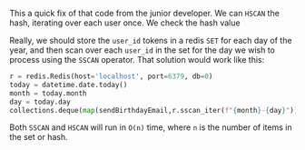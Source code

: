 This a quick fix of that code from the junior developer.  We can `HSCAN` the hash, iterating over each user once.
 We check the hash value   

Really, we should store the `user_id` tokens in a redis `SET` for each day of the year, and then scan over each 
`user_id` in the set for the day we wish to process using the `SSCAN` operator.  That solution would work like this:
```python
r = redis.Redis(host='localhost', port=6379, db=0)
today = datetime.date.today()
month = today.month
day = today.day
collections.deque(map(sendBirthdayEmail,r.sscan_iter(f"{month}-{day}")))
```

Both `SSCAN` and `HSCAN` will run in `O(n)` time, where `n` is the number of items in the set or hash.